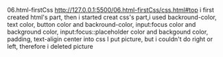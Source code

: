 06.html-firstCss http://127.0.0.1:5500/06.html-firstCss/css.html#top
i first created html's part, then i started creat css's part,i used backround-color, text color, button color and backround-color, input:focus color and background color, input:focus::placeholder color and backgound color, padding, text-aligin center into css
I put picture, but i couldn't do right or left, therefore i deleted picture 


